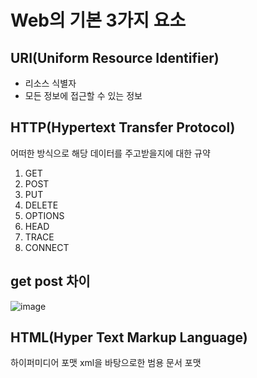 # Web의 기본 3가지 요소

## URI(Uniform Resource Identifier)
* 리소스 식별자
* 모든 정보에 접근할 수 있는 정보


## HTTP(Hypertext Transfer Protocol)
어떠한 방식으로 해당 데이터를 주고받을지에 대한 규약
1. GET
2. POST
3. PUT
4. DELETE
5. OPTIONS
6. HEAD
7. TRACE
8. CONNECT

## get post 차이
![image](https://user-images.githubusercontent.com/65396939/216621623-ef58ef85-d9a5-4992-abdc-3c5ac4d1ff8e.png)


## HTML(Hyper Text Markup Language)
하이퍼미디어 포맷
xml을 바탕으로한 범용 문서 포맷
